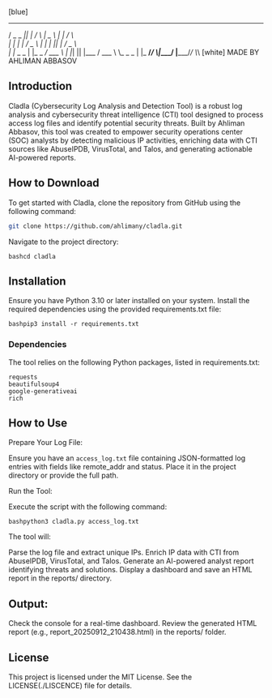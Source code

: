 [blue]
   _ _ _ _ _        _       ____    _        _    
  / _ _ _|| |       / \\   |  _ \ | |      / \\   
 | |      | |      / _ \\  | | | || |     / _ \\  
 | |_ _ _ | |_ _ _/ ___ \\ | |_| || |___ / ___ \\ 
  \\_ _ _ | |_ __/_/     \\|____/ |_____/_/  \\_\\
[white]   MADE BY AHLIMAN ABBASOV

## Introduction
Cladla (Cybersecurity Log Analysis and Detection Tool) is a robust log analysis and cybersecurity threat intelligence (CTI) tool designed to process access log files and identify potential security threats. Built by Ahliman Abbasov, this tool was created to empower security operations center (SOC) analysts by detecting malicious IP activities, enriching data with CTI sources like AbuseIPDB, VirusTotal, and Talos, and generating actionable AI-powered reports. 

## How to Download
To get started with Cladla, clone the repository from GitHub using the following command:

```bash
git clone https://github.com/ahlimany/cladla.git
```

Navigate to the project directory:
```
bashcd cladla
```
## Installation

Ensure you have Python 3.10 or later installed on your system.
Install the required dependencies using the provided requirements.txt file:

```
bashpip3 install -r requirements.txt
```
### Dependencies
The tool relies on the following Python packages, listed in requirements.txt:

```
requests
beautifulsoup4
google-generativeai
rich
```

## How to Use

Prepare Your Log File:

Ensure you have an ```access_log.txt``` file containing JSON-formatted log entries with fields like remote_addr and status. Place it in the project directory or provide the full path.


Run the Tool:

Execute the script with the following command:
```
bashpython3 cladla.py access_log.txt
```
The tool will:

Parse the log file and extract unique IPs.
Enrich IP data with CTI from AbuseIPDB, VirusTotal, and Talos.
Generate an AI-powered analyst report identifying threats and solutions.
Display a dashboard and save an HTML report in the reports/ directory.

## Output:

Check the console for a real-time dashboard.
Review the generated HTML report (e.g., report_20250912_210438.html) in the reports/ folder.



## License
This project is licensed under the MIT License. See the LICENSE(./LISCENCE) file for details.
